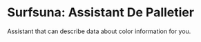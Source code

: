 # Surfsuna: Assistant De Palletier
Assistant that can describe data about color information for you.
